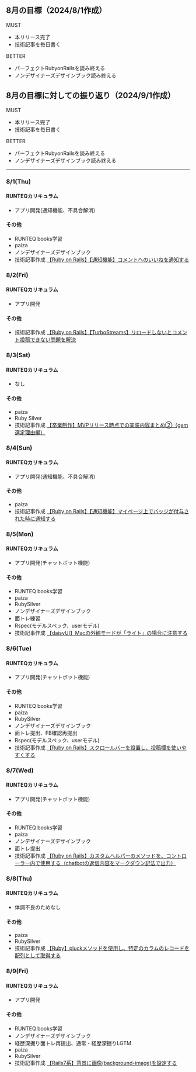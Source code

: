 ## 8月の目標（2024/8/1作成）
MUST
- 本リリース完了
- 技術記事を毎日書く
  
BETTER
- パーフェクトRubyonRailsを読み終える
- ノンデザイナーズデザインブック読み終える

## 8月の目標に対しての振り返り（2024/9/1作成）
MUST
- 本リリース完了
- 技術記事を毎日書く
  
BETTER
- パーフェクトRubyonRailsを読み終える
- ノンデザイナーズデザインブック読み終える

***
### 8/1(Thu)
#### RUNTEQカリキュラム
- アプリ開発(通知機能、不具合解消)
#### その他
- RUNTEQ books学習
- paiza
- ノンデザイナーズデザインブック
- 技術記事作成 [【Ruby on Rails】【通知機能】コメントへのいいねを通知する](https://zenn.dev/s17w09/articles/0249275e3c30df)


### 8/2(Fri)
#### RUNTEQカリキュラム
- アプリ開発
#### その他
- 技術記事作成 [【Ruby on Rails】【TurboStreams】リロードしないとコメント投稿できない問題を解決](https://zenn.dev/s17w09/articles/3777358172cd75)


### 8/3(Sat)
#### RUNTEQカリキュラム
- なし
#### その他
- paiza
- Ruby Silver
- 技術記事作成 [【卒業制作】MVPリリース時点での実装内容まとめ②（gem選定理由編）](https://zenn.dev/s17w09/articles/fc1ff4102ac220)

### 8/4(Sun)
#### RUNTEQカリキュラム
- アプリ開発(通知機能、不具合解消)
#### その他
- paiza
- 技術記事作成 [【Ruby on Rails】【通知機能】マイページ上でバッジが付与された時に通知する](https://zenn.dev/s17w09/articles/7b486b456981be)


### 8/5(Mon)
#### RUNTEQカリキュラム
- アプリ開発(チャットボット機能)
#### その他
- RUNTEQ books学習
- paiza
- RubySilver
- ノンデザイナーズデザインブック
- 面トレ練習
- Rspec(モデルスペック、userモデル)
- 技術記事作成 [【daisyUI】Macの外観モードが「ライト」の場合に注意する](https://zenn.dev/s17w09/articles/4cfc818a2d77e0)

### 8/6(Tue)
#### RUNTEQカリキュラム
- アプリ開発(チャットボット機能)
#### その他
- RUNTEQ books学習
- paiza
- RubySilver
- ノンデザイナーズデザインブック
- 面トレ提出、FB確認再提出
- Rspec(モデルスペック、userモデル)
- 技術記事作成 [【Ruby on Rails】スクロールバーを設置し、投稿欄を使いやすくする](https://zenn.dev/s17w09/articles/a0d3ed0ade8106)

### 8/7(Wed)
#### RUNTEQカリキュラム
- アプリ開発(チャットボット機能)
#### その他
- RUNTEQ books学習
- paiza
- ノンデザイナーズデザインブック
- 面トレ提出
- 技術記事作成 [【Ruby on Rails】カスタムヘルパーのメソッドを、コントローラー内で使用する（chatbotの返信内容をマークダウン記法で出力）](https://zenn.dev/s17w09/articles/556c99921aa299)


### 8/8(Thu)
#### RUNTEQカリキュラム
- 体調不良のためなし
#### その他
- paiza
- RubySilver
- 技術記事作成 [【Ruby】pluckメソッドを使用し、特定のカラムのレコードを配列として取得する](https://zenn.dev/s17w09/articles/f9aef1eda5c089)


### 8/9(Fri)
#### RUNTEQカリキュラム
- アプリ開発
#### その他
- RUNTEQ books学習
- ノンデザイナーズデザインブック
- 経歴深掘り面トレ再提出、通常・経歴深掘りLGTM
- paiza
- RubySilver
- 技術記事作成 [【Rails7系】背景に画像(background-image)を設定する](https://zenn.dev/s17w09/articles/3b5bf0ac3cf7e3)
